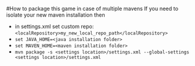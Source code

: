 #How to package this game in case of multiple mavens
If you need to isolate your new maven installation then
* in settings.xml set custom repo:
  `<localRepository>my_new_local_repo_path</localRepository>`
* `set JAVA_HOME=<java installation folder>`
* `set MAVEN_HOME=<maven installation folder>`
* `mvn package -s <settings location>/settings.xml --global-settings <settings location>/settings.xml`
